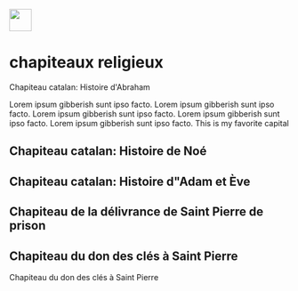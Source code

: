 <a href="https://juncture-digital.org"><img src="https://raw.githubusercontent.com/digitalArtHistory/recits-numeriques/main/images/btn_juncture.svg" style="height:40px"></a>

<param ve-config 
       title="depart" 
       banner="/images/ViennaDioscoridesFolio483vBirds.jpg" 
       layout="vertical">
 
 # chapiteaux religieux
 
Chapiteau catalan: Histoire d'Abraham

Lorem ipsum gibberish sunt ipso facto. Lorem ipsum gibberish sunt ipso facto. Lorem ipsum gibberish sunt ipso facto. Lorem ipsum gibberish sunt ipso facto. Lorem ipsum gibberish sunt ipso facto. This is my favorite capital

<param ve-graphic 
       url="https://www.musee-moyenage.fr/cache/media/oeuvres/chapiteau-catalan-histoire-dabraham/chapiteau-catalan-abraham-1/s,900-516c83.jpg" 
       title="Histoire d'Abraham" />


## Chapiteau catalan: Histoire de Noé

<param ve-graphic 
       url="https://www.musee-moyenage.fr/cache/media/oeuvres/chapiteau-catalan-histoire-dabraham/chapiteau-catalan-cl-23900-1/s,900-2dc782.jpg" 
       title="Histoire de Noé" />
       

## Chapiteau catalan: Histoire d"Adam et Ève

<param ve-graphic 
       url="https://www.musee-moyenage.fr/cache/media/oeuvres/cl_10754_chapiteau_2/s,900-a56dc4.jpg" 
       title="Histoire d'Adam et Ève" />

## Chapiteau de la délivrance de Saint Pierre de prison

<param ve-graphic 
       url="https://www.musee-moyenage.fr/cache/media/oeuvres/cl-23939-1/s,900-3e34b0.jpg" 
       title="Chapiteau de la délivrance de Saint Pierre de prison" />
       
       
       
## Chapiteau du don des clés à Saint Pierre

Chapiteau du don des clés à Saint Pierre
<param ve-graphic 
       url="https://www.musee-moyenage.fr/cache/media/oeuvres/cl-23938/s,315-2259f4.jpg" 
       title="Chapiteau du don des clés à Saint Pierre" />



